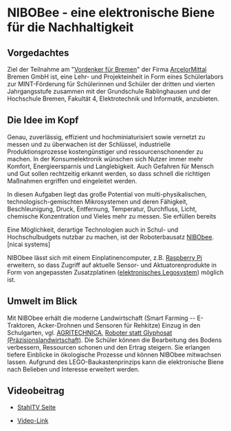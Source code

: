# NIBOBee - eine elektronische Biene für die Nachhaltigkeit

## Vorgedachtes

Ziel der Teilnahme am \"[Vordenker für Bremen](https://www.vordenkerfuerbremen.de/start)\" der Firma 
[ArcelorMittal](https://bremen.arcelormittal.com/Home/) Bremen GmbH ist, eine Lehr- und
Projekteinheit in Form eines Schülerlabors zur MINT-Förderung für
Schülerinnen und Schüler der dritten und vierten Jahrgangsstufe zusammen
mit der Grundschule Rablinghausen und der Hochschule Bremen, Fakultät 4,
Elektrotechnik und Informatik, anzubieten.

## Die Idee im Kopf

Genau, zuverlässig, effizient und hochminiaturisiert sowie vernetzt zu
messen und zu überwachen ist der Schlüssel, industrielle
Produktionsprozesse kostengünstiger und ressourcenschonender zu machen.
In der Konsumelektronik wünschen sich Nutzer immer mehr Komfort,
Energieersparnis und Langlebigkeit. Auch Gefahren für Mensch und Gut
sollen rechtzeitig erkannt werden, so dass schnell die richtigen
Maßnahmen ergriffen und eingeleitet werden.

In diesen Aufgaben liegt das große Potential von multi-physikalischen,
technologisch-gemischten Mikrosystemen und deren Fähigkeit,
Beschleunigung, Druck, Entfernung, Temperatur, Durchfluss, Licht,
chemische Konzentration und Vieles mehr zu messen. Sie erfüllen bereits

Eine Möglichkeit, derartige Technologien auch in Schul- und
Hochschulbudgets nutzbar zu machen, ist der Roboterbausatz
[NIBObee](http://www.nicai-systems.com/de/nibobee). \[nicai systems\]

NIBObee lässt sich mit einem Einplatinencomputer, z.B. [Raspberry
Pi](https://www.raspberrypi.org) erweitern, so dass Zugriff auf aktuelle
Sensor- und Aktuatorenprodukte in Form von angepassten Zusatzplatinen
([elektronisches Legosystem](https://www.adafruit.com/category/105))
möglich ist.


## Umwelt im Blick

Mit NIBObee erhält die moderne Landwirtschaft (Smart Farming --
E-Traktoren, Acker-Drohnen und Sensoren für Rehkitze) Einzug in den
Schulgarten, vgl. [AGRITECHNICA](https://www.agritechnica.com/de/),
[Roboter statt Glyphosat
(Präzisionslandwirtschaft)](http://www.dw.com/de/roboter-statt-glyphosat/a-43969813).
Die Schüler können die Bearbeitung des Bodens verbessern, Ressourcen
schonen und den Ertrag steigern. Sie erlangen tiefere Einblicke in
ökologische Prozesse und können NIBObee mitwachsen lassen. Aufgrund des
LEGO-Baukastenprinzips kann die elektronische Biene nach Belieben und
Interesse erweitert werden.

## Videobeitrag
- [StahlTV Seite](https://www.youtube.com/@ArcelorMittalBremen)

- [Video-Link](https://youtu.be/TjsIBCnP00w)
